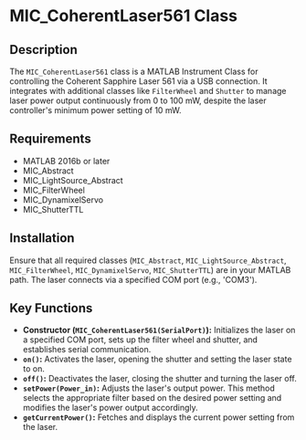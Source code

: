 # MIC_CoherentLaser561 Class

## Description
The `MIC_CoherentLaser561` class is a MATLAB Instrument Class for controlling the Coherent Sapphire Laser 561 via a USB connection.
It integrates with additional classes like `FilterWheel` and `Shutter` to manage laser power output continuously
from 0 to 100 mW, despite the laser controller's minimum power setting of 10 mW.

## Requirements
- MATLAB 2016b or later
- MIC_Abstract
- MIC_LightSource_Abstract
- MIC_FilterWheel
- MIC_DynamixelServo
- MIC_ShutterTTL

## Installation
Ensure that all required classes (`MIC_Abstract`, `MIC_LightSource_Abstract`, `MIC_FilterWheel`, `MIC_DynamixelServo`,
`MIC_ShutterTTL`) are in your MATLAB path. The laser connects via a specified COM port (e.g., 'COM3').

## Key Functions
- **Constructor (`MIC_CoherentLaser561(SerialPort)`):** Initializes the laser on a specified COM port, sets up the filter wheel and shutter, and establishes serial communication.
- **`on()`:** Activates the laser, opening the shutter and setting the laser state to on.
- **`off()`:** Deactivates the laser, closing the shutter and turning the laser off.
- **`setPower(Power_in)`:** Adjusts the laser's output power. This method selects the appropriate filter based on the desired power setting and modifies the laser's power output accordingly.
- **`getCurrentPower()`:** Fetches and displays the current power setting from the laser.

